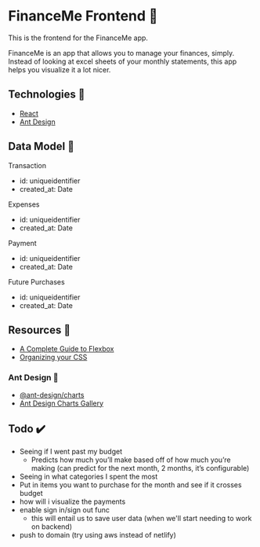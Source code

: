 # FinanceMe Frontend 💸

This is the frontend for the FinanceMe app.

FinanceMe is an app that allows you to manage your finances, simply. Instead of looking at excel sheets of your monthly statements, this app helps you visualize it a lot nicer.

## Technologies 🎷

- [React](https://reactjs.org/)
- [Ant Design](https://ant.design/)

## Data Model 💽

Transaction

- id: uniqueidentifier
- created_at: Date

Expenses

- id: uniqueidentifier
- created_at: Date

Payment

- id: uniqueidentifier
- created_at: Date

Future Purchases

- id: uniqueidentifier
- created_at: Date

## Resources 💨

- [A Complete Guide to Flexbox](https://css-tricks.com/snippets/css/a-guide-to-flexbox/)
- [Organizing your CSS](https://developer.mozilla.org/en-US/docs/Learn/CSS/Building_blocks/Organizing)

### Ant Design 🐜

- [@ant-design/charts](https://github.com/ant-design/ant-design-charts)
- [Ant Design Charts Gallery](https://charts.ant.design/demos/global/)

## Todo ✔️

- Seeing if I went past my budget
  - Predicts how much you’ll make based off of how much you’re making (can predict for the next month, 2 months, it’s configurable)
- Seeing in what categories I spent the most
- Put in items you want to purchase for the month and see if it crosses budget
- how will i visualize the payments
- enable sign in/sign out func
  - this will entail us to save user data (when we'll start needing to work on backend)
- push to domain (try using aws instead of netlify)
